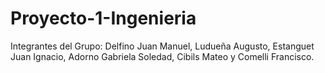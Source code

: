 # Proyecto-1-Ingenieria
Integrantes del Grupo: Delfino Juan Manuel, Ludueña Augusto, Estanguet Juan Ignacio, Adorno Gabriela Soledad, Cibils Mateo y Comelli Francisco.

